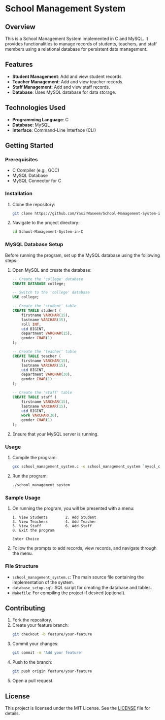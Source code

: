 # School Management System

## Overview
This is a School Management System implemented in C and MySQL. It provides functionalities to manage records of students, teachers, and staff members using a relational database for persistent data management.

## Features
- **Student Management**: Add and view student records.
- **Teacher Management**: Add and view teacher records.
- **Staff Management**: Add and view staff records.
- **Database**: Uses MySQL database for data storage.
  
## Technologies Used
- **Programming Language**: C
- **Database**: MySQL
- **Interface**: Command-Line Interface (CLI)

## Getting Started

### Prerequisites
- C Compiler (e.g., GCC)
- MySQL Database
- MySQL Connector for C

### Installation
1. Clone the repository:
    ```bash
    git clone https://github.com/YasirWaseem/School-Management-System-in-C.git
    ```
2. Navigate to the project directory:
    ```bash
    cd School-Management-System-in-C
    ```

### MySQL Database Setup
Before running the program, set up the MySQL database using the following steps:

1. Open MySQL and create the database:
    ```sql
    -- Create the 'college' database
    CREATE DATABASE college;

    -- Switch to the 'college' database
    USE college;

    -- Create the 'student' table
    CREATE TABLE student (
        firstname VARCHAR(15),
        lastname VARCHAR(15),
        roll INT,
        uid BIGINT,
        department VARCHAR(15),
        gender CHAR(1)
    );

    -- Create the 'teacher' table
    CREATE TABLE teacher (
        firstname VARCHAR(15),
        lastname VARCHAR(15),
        uid BIGINT,
        department VARCHAR(30),
        gender CHAR(1)
    );

    -- Create the 'staff' table
    CREATE TABLE staff (
        firstname VARCHAR(15),
        lastname VARCHAR(15),
        uid BIGINT,
        work VARCHAR(30),
        gender CHAR(1)
    );
    ```
2. Ensure that your MySQL server is running.

### Usage
1. Compile the program:
    ```bash
    gcc school_management_system.c -o school_management_system `mysql_config --cflags --libs`
    ```
2. Run the program:
    ```bash
    ./school_management_system
    ```

### Sample Usage
1. On running the program, you will be presented with a menu:
    ```plaintext
    1. View Students        2. Add Student
    3. View Teachers        4. Add Teacher
    5. View Staff           6. Add Staff
    0. Exit the program

    Enter Choice
    ```
2. Follow the prompts to add records, view records, and navigate through the menu.

### File Structure
- `school_management_system.c`: The main source file containing the implementation of the system.
- `database_setup.sql`: SQL script for creating the database and tables.
- `Makefile`: For compiling the project if desired (optional).
  
## Contributing
1. Fork the repository.
2. Create your feature branch:
    ```bash
    git checkout -b feature/your-feature
    ```
3. Commit your changes:
    ```bash
    git commit -m 'Add your feature'
    ```
4. Push to the branch:
    ```bash
    git push origin feature/your-feature
    ```
5. Open a pull request.

## License
This project is licensed under the MIT License. See the [LICENSE](LICENSE) file for details.
